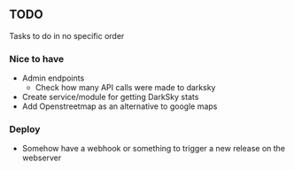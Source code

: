 ## TODO

Tasks to do in no specific order

### Nice to have

- Admin endpoints
  - Check how many API calls were made to darksky
- Create service/module for getting DarkSky stats
- Add Openstreetmap as an alternative to google maps

### Deploy

- Somehow have a webhook or something to trigger a new release on the webserver
